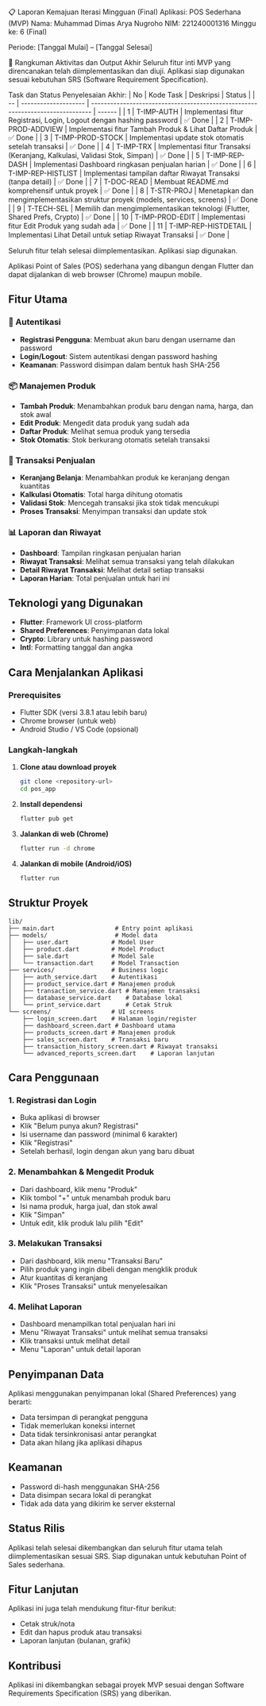 📋 Laporan Kemajuan Iterasi Mingguan (Final)
Aplikasi: POS Sederhana (MVP)
Nama: Muhammad Dimas Arya Nugroho
NIM: 221240001316
Minggu ke: 6 (Final)

Periode: [Tanggal Mulai] – [Tanggal Selesai]

🎯 Rangkuman Aktivitas dan Output Akhir
Seluruh fitur inti MVP yang direncanakan telah diimplementasikan dan diuji.
Aplikasi siap digunakan sesuai kebutuhan SRS (Software Requirement Specification).

Task dan Status Penyelesaian Akhir:
| No | Kode Task            | Deskripsi                                                                      | Status |
| -- | -------------------- | ------------------------------------------------------------------------------ | ------ |
| 1  | T-IMP-AUTH           | Implementasi fitur Registrasi, Login, Logout dengan hashing password           | ✅ Done |
| 2  | T-IMP-PROD-ADDVIEW   | Implementasi fitur Tambah Produk & Lihat Daftar Produk                         | ✅ Done |
| 3  | T-IMP-PROD-STOCK     | Implementasi update stok otomatis setelah transaksi                            | ✅ Done |
| 4  | T-IMP-TRX            | Implementasi fitur Transaksi (Keranjang, Kalkulasi, Validasi Stok, Simpan)     | ✅ Done |
| 5  | T-IMP-REP-DASH       | Implementasi Dashboard ringkasan penjualan harian                              | ✅ Done |
| 6  | T-IMP-REP-HISTLIST   | Implementasi tampilan daftar Riwayat Transaksi (tanpa detail)                  | ✅ Done |
| 7  | T-DOC-READ           | Membuat README.md komprehensif untuk proyek                                    | ✅ Done |
| 8  | T-STR-PROJ           | Menetapkan dan mengimplementasikan struktur proyek (models, services, screens) | ✅ Done |
| 9  | T-TECH-SEL           | Memilih dan mengimplementasikan teknologi (Flutter, Shared Prefs, Crypto)      | ✅ Done |
| 10 | T-IMP-PROD-EDIT      | Implementasi fitur Edit Produk yang sudah ada                                  | ✅ Done |
| 11 | T-IMP-REP-HISTDETAIL | Implementasi Lihat Detail untuk setiap Riwayat Transaksi                       | ✅ Done |

Seluruh fitur telah selesai diimplementasikan. Aplikasi siap digunakan.

Aplikasi Point of Sales (POS) sederhana yang dibangun dengan Flutter dan dapat dijalankan di web browser (Chrome) maupun mobile.

## Fitur Utama

### 🔐 Autentikasi
- **Registrasi Pengguna**: Membuat akun baru dengan username dan password
- **Login/Logout**: Sistem autentikasi dengan password hashing
- **Keamanan**: Password disimpan dalam bentuk hash SHA-256

### 📦 Manajemen Produk
- **Tambah Produk**: Menambahkan produk baru dengan nama, harga, dan stok awal
- **Edit Produk**: Mengedit data produk yang sudah ada
- **Daftar Produk**: Melihat semua produk yang tersedia
- **Stok Otomatis**: Stok berkurang otomatis setelah transaksi

### 🛒 Transaksi Penjualan
- **Keranjang Belanja**: Menambahkan produk ke keranjang dengan kuantitas
- **Kalkulasi Otomatis**: Total harga dihitung otomatis
- **Validasi Stok**: Mencegah transaksi jika stok tidak mencukupi
- **Proses Transaksi**: Menyimpan transaksi dan update stok

### 📊 Laporan dan Riwayat
- **Dashboard**: Tampilan ringkasan penjualan harian
- **Riwayat Transaksi**: Melihat semua transaksi yang telah dilakukan
- **Detail Riwayat Transaksi**: Melihat detail setiap transaksi
- **Laporan Harian**: Total penjualan untuk hari ini

## Teknologi yang Digunakan

- **Flutter**: Framework UI cross-platform
- **Shared Preferences**: Penyimpanan data lokal
- **Crypto**: Library untuk hashing password
- **Intl**: Formatting tanggal dan angka

## Cara Menjalankan Aplikasi

### Prerequisites
- Flutter SDK (versi 3.8.1 atau lebih baru)
- Chrome browser (untuk web)
- Android Studio / VS Code (opsional)

### Langkah-langkah

1. **Clone atau download proyek**
   ```bash
   git clone <repository-url>
   cd pos_app
   ```

2. **Install dependensi**
   ```bash
   flutter pub get
   ```

3. **Jalankan di web (Chrome)**
   ```bash
   flutter run -d chrome
   ```

4. **Jalankan di mobile (Android/iOS)**
   ```bash
   flutter run
   ```

## Struktur Proyek

```
lib/
├── main.dart                 # Entry point aplikasi
├── models/                   # Model data
│   ├── user.dart            # Model User
│   ├── product.dart         # Model Product
│   ├── sale.dart            # Model Sale
│   └── transaction.dart     # Model Transaction
├── services/                # Business logic
│   ├── auth_service.dart    # Autentikasi
│   ├── product_service.dart # Manajemen produk
│   ├── transaction_service.dart # Manajemen transaksi
│   ├── database_service.dart    # Database lokal
│   └── print_service.dart       # Cetak Struk
└── screens/                 # UI screens
    ├── login_screen.dart    # Halaman login/register
    ├── dashboard_screen.dart # Dashboard utama
    ├── products_screen.dart # Manajemen produk
    ├── sales_screen.dart    # Transaksi baru
    ├── transaction_history_screen.dart # Riwayat transaksi
    └── advanced_reports_screen.dart    # Laporan lanjutan
```

## Cara Penggunaan

### 1. Registrasi dan Login
- Buka aplikasi di browser
- Klik "Belum punya akun? Registrasi"
- Isi username dan password (minimal 6 karakter)
- Klik "Registrasi"
- Setelah berhasil, login dengan akun yang baru dibuat

### 2. Menambahkan & Mengedit Produk
- Dari dashboard, klik menu "Produk"
- Klik tombol "+" untuk menambah produk baru
- Isi nama produk, harga jual, dan stok awal
- Klik "Simpan"
- Untuk edit, klik produk lalu pilih "Edit"

### 3. Melakukan Transaksi
- Dari dashboard, klik menu "Transaksi Baru"
- Pilih produk yang ingin dibeli dengan mengklik produk
- Atur kuantitas di keranjang
- Klik "Proses Transaksi" untuk menyelesaikan

### 4. Melihat Laporan
- Dashboard menampilkan total penjualan hari ini
- Menu "Riwayat Transaksi" untuk melihat semua transaksi
- Klik transaksi untuk melihat detail
- Menu "Laporan" untuk detail laporan

## Penyimpanan Data

Aplikasi menggunakan penyimpanan lokal (Shared Preferences) yang berarti:
- Data tersimpan di perangkat pengguna
- Tidak memerlukan koneksi internet
- Data tidak tersinkronisasi antar perangkat
- Data akan hilang jika aplikasi dihapus

## Keamanan

- Password di-hash menggunakan SHA-256
- Data disimpan secara lokal di perangkat
- Tidak ada data yang dikirim ke server eksternal

## Status Rilis

Aplikasi telah selesai dikembangkan dan seluruh fitur utama telah diimplementasikan sesuai SRS. Siap digunakan untuk kebutuhan Point of Sales sederhana.

## Fitur Lanjutan

Aplikasi ini juga telah mendukung fitur-fitur berikut:
- Cetak struk/nota
- Edit dan hapus produk atau transaksi
- Laporan lanjutan (bulanan, grafik)

## Kontribusi

Aplikasi ini dikembangkan sebagai proyek MVP sesuai dengan Software Requirements Specification (SRS) yang diberikan.

